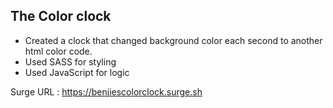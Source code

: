 ## The Color clock

- Created a clock that changed background color each second to another html color code.
- Used SASS for styling
- Used JavaScript for logic

Surge URL : https://benjiescolorclock.surge.sh
